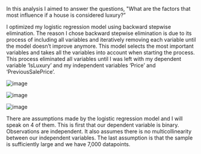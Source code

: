 In this analysis I aimed to answer the questions, "What are the factors that most influence if a house is considered luxury?” 

I optimized my logistic regression model using backward stepwise elimination. The reason I chose backward stepwise elimination is due to its process of including all variables and iteratively removing each variable until the model doesn’t improve anymore. This model selects the most important variables and takes all the variables into account when starting the process.  This process eliminated all variables until I was left with my dependent variable ‘IsLuxury’ and my independent variables ‘Price’ and ‘PreviousSalePrice’.

![image](https://github.com/user-attachments/assets/6d687848-1eb3-4ff2-b55a-981e12459f69)


![image](https://github.com/user-attachments/assets/d006d5f3-1800-4e5b-97bf-3350100e6d14)


![image](https://github.com/user-attachments/assets/cef317b8-5939-4efc-96bf-28fe3a99b89c)


There are assumptions made by the logistic regression model and I will speak on 4 of them. This is first that our dependent variable is binary. Observations are independent. It also assumes there is no multicollinearity between our independent variables. The last assumption is that the sample is sufficiently large and we have 7,000 datapoints. 


